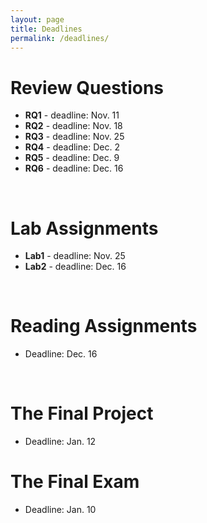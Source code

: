 ```yaml
---
layout: page
title: Deadlines
permalink: /deadlines/
---
```


# Review Questions
* **RQ1** - deadline: Nov. 11
* **RQ2** - deadline: Nov. 18
* **RQ3** - deadline: Nov. 25
* **RQ4** - deadline: Dec. 2
* **RQ5** - deadline: Dec. 9
* **RQ6** - deadline: Dec. 16

<br>

# Lab Assignments
* **Lab1** - deadline: Nov. 25
* **Lab2** - deadline: Dec. 16

<br>

# Reading Assignments
* Deadline: Dec. 16

<br>

# The Final Project
* Deadline: Jan. 12

# The Final Exam
* Deadline: Jan. 10
